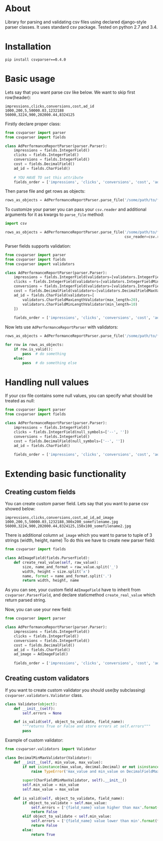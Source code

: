 # About
Library for parsing and validating csv files using declared django-style parser classes.
It uses standard csv package. Tested on python 2.7 and 3.4.

# Installation
`pip install csvparser==0.4.0`

# Basic usage
Lets say that you want parse csv like below. We want to skip first row(header):

```
impressions,clicks,conversions,cost,ad_id
1000,200,5,50000.03,1232188
56000,3224,900,202000.44,8324125
```

Firstly declare proper class:

```python
from csvparser import parser
from csvparser import fields

class AdPerformanceReportParser(parser.Parser):
    impressions = fields.IntegerField()
    clicks = fields.IntegerField()
    conversions = fields.IntegerField()
    cost = fields.DecimalField()
    ad_id = fields.CharField()
    
    # YOU HAVE TO set this attribute
    fields_order = ['impressions', 'clicks', 'conversions', 'cost', 'ad_id']
```

Then parse file and get rows as objects:

```python
rows_as_objects = AdPerformanceReportParser.parse_file('/some/path/to/file', start_from_line=2)  # parse_file returns iterator 
```

To customize your parser you can pass your `csv.reader` and additional arguments for it as kwargs to `parse_file` method:
```python
import csv

rows_as_objects = AdPerformanceReportParser.parse_file('/some/path/to/file', start_from_line=2,
                                                       csv_reader=csv.reader, delimiter=';', quotechar='|') 
```

Parser fields supports validation:
```python
from csvparser import parser
from csvparser import fields
from csvparser import validators

class AdPerformanceReportParser(parser.Parser):
    impressions = fields.IntegerField(validators=[validators.IntegerFieldMinValidator(min_value=0)])
    clicks = fields.IntegerField(validators=[validators.IntegerFieldMinValidator(min_value=0)])
    conversions = fields.IntegerField(validators=[validators.IntegerFieldMinValidator(min_value=0)])
    cost = fields.DecimalField(validators=[validators.DecimalFieldMaxValidator(max_value=decimal.Decimal('5000000.00')),])
    ad_id = fields.CharField(validators=[
        validators.CharFieldMaxLengthValidator(max_length=20),
        validators.CharFieldMinLengthValidator(min_length=10)
    ])
    
    fields_order = ['impressions', 'clicks', 'conversions', 'cost', 'ad_id']
```

Now lets use `AdPerformanceReportParser` with validators:
```python
rows_as_objects = AdPerformanceReportParser.parse_file('/some/path/to/file', start_from_line=2)

for row in rows_as_objects:
    if row.is_valid():
        pass  # do something
    else:
        pass  # do something else
```

# Handling null values
If your csv file contains some null values, you can specify what should be treated as null:
```python
from csvparser import parser
from csvparser import fields

class AdPerformanceReportParser(parser.Parser):
    impressions = fields.IntegerField()
    clicks = fields.IntegerField(null_symbols=['--', ''])
    conversions = fields.IntegerField()
    cost = fields.DecimalField(null_symbols=['--', ''])
    ad_id = fields.CharField()
    
    fields_order = ['impressions', 'clicks', 'conversions', 'cost', 'ad_id']
```

# Extending basic functionality

## Creating custom fields

You can create custom parser field. Lets say that you want to parse csv showed below:
```
impressions,clicks,conversions,cost,ad_id,ad_image
1000,200,5,50000.03,1232188,300x200_somefilename.jpg
56000,3224,900,202000.44,8324125,150x100_somefilename2.jpg
```

There is additional column `ad_image` which you want to parse to tuple of 3 strings (width, height, name)
To do this we have to create new parser field:
```python
from csvparser import fields

class AdImageField(fields.ParserField):
    def create_real_value(self, raw_value):
        size, name_and_format = raw_value.split('_')
        width, height = size.split('x')
        name, format = name_and_format.split('.')
        return width, height, name
```

As you can see, your custom field `AdImageField` have to inherit from `csvparser.ParserField`,
and declare staticmethod `create_real_value` which return parsed string.

Now, you can use your new field:
```python
from csvparser import parser

class AdPerformanceReportParser(parser.Parser):
    impressions = fields.IntegerField()
    clicks = fields.IntegerField()
    conversions = fields.IntegerField()
    cost = fields.DecimalField()
    ad_id = fields.CharField()
    ad_image = AdImageField()
    
    fields_order = ['impressions', 'clicks', 'conversions', 'cost', 'ad_id', 'ad_image']
```

## Creating custom validators
If you want to create custom validator you should use(by subclassing) `csvparser.validators.Validator` class.

```python
class Validator(object):
    def __init__(self):
        self.errors = None

    def is_valid(self, object_to_validate, field_name):
        """returns True or False and store errors at self.errors"""
        pass
```

Example of custom validator:

```python
from csvparser.validators import Validator

class DecimalMinMaxValidator(Validator):
    def __init__(self, min_value, max_value):
        if not isinstance(max_value, decimal.Decimal) or not isinstance(min_value, decimal.Decimal):
            raise TypeError('max_value and min_value on DecimalFieldMaxValidator has to be decimal')
            
        super(CharFieldMinMaxValidator, self).__init__()
        self.min_value = min_value
        self.max_value = max_value
        
    def is_valid(self, object_to_validate, field_name):
        if object_to_validate > self.max_value:
            self.errors = ['{field_name} value higher than max'.format(field_name=field_name)]
            return False
        elif object_to_validate < self.min_value:
            self.errors = ['{field_name} value lower than min'.format(field_name=field_name)]
            return False
        else:
            return True

```